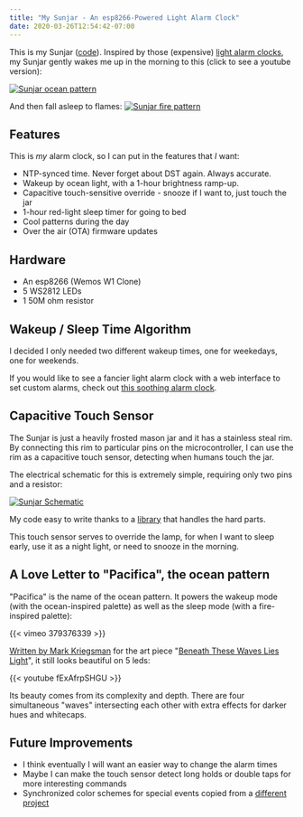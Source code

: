 ```yaml
---
title: "My Sunjar - An esp8266-Powered Light Alarm Clock"
date: 2020-03-26T12:54:42-07:00
---
```


This is my Sunjar ([code](https://github.com/solarkennedy/sunjar)).
Inspired by those (expensive) [light alarm clocks](https://www.amazon.com/Philips-Simulation-Headspace-Subscription-HF3520/dp/B0093162RM), my Sunjar gently wakes me up in the morning to this (click to see a youtube version):

[![Sunjar ocean pattern](/uploads/sunjar_ocean.gif)](https://www.youtube.com/watch?v=fExAfrpSHGU)

And then fall asleep to flames:
[![Sunjar fire pattern](/uploads/sunjar_flames.gif)](https://www.youtube.com/watch?v=G6xP6r_RCTU)

## Features

This is *my* alarm clock, so I can put in the features that *I* want:

* NTP-synced time. Never forget about DST again. Always accurate.
* Wakeup by ocean light, with a 1-hour brightness ramp-up.
* Capacitive touch-sensitive override - snooze if I want to, just touch the jar
* 1-hour red-light sleep timer for going to bed
* Cool patterns during the day
* Over the air (OTA) firmware updates

## Hardware

* An esp8266 (Wemos W1 Clone)
* 5 WS2812 LEDs
* 1 50M ohm resistor

## Wakeup / Sleep Time Algorithm

I decided I only needed two different wakeup times, one for weekedays, one for weekends.

If you would like to see a fancier light alarm clock with a web interface to set custom alarms, check out [this soothing alarm clock](https://www.instructables.com/id/SootheRefresh-Smart-Lamp/).

## Capacitive Touch Sensor

The Sunjar is just a heavily frosted mason jar and it has a stainless steal rim.
By connecting this rim to particular pins on the microcontroller, I can use the rim as a capacitive touch sensor, detecting when humans touch the jar.

The electrical schematic for this is extremely simple, requiring only two pins and a resistor:

[![Sunjar Schematic](/uploads/sunjar_schematic.png)](/uploads/sunjar_schematic.png)

My code easy to write thanks to a [library](https://github.com/PaulStoffregen/CapacitiveSensor) that handles the hard parts.

This touch sensor serves to override the lamp, for when I want to sleep early, use it as a night light, or need to snooze in the morning.

## A Love Letter to "Pacifica", the ocean pattern

"Pacifica" is the name of the ocean pattern. It powers the wakeup mode (with the ocean-inspired palette) as well as the sleep mode (with a fire-inspired palette):

{{< vimeo 379376339 >}}

[Written by Mark Kriegsman](https://gist.github.com/kriegsman/36a1e277f5b4084258d9af1eae29bac4) for the art piece "[Beneath These Waves Lies Light](https://vimeo.com/379376339)", it still looks beautiful on 5 leds:

{{< youtube fExAfrpSHGU >}}

Its beauty comes from its complexity and depth.
There are four simultaneous "waves" intersecting each other with extra effects for darker hues and whitecaps.

## Future Improvements

* I think eventually I will want an easier way to change the alarm times
* Maybe I can make the touch sensor detect long holds or double taps for more interesting commands
* Synchronized color schemes for special events copied from a [different project](https://github.com/solarkennedy/fadecandycal)
